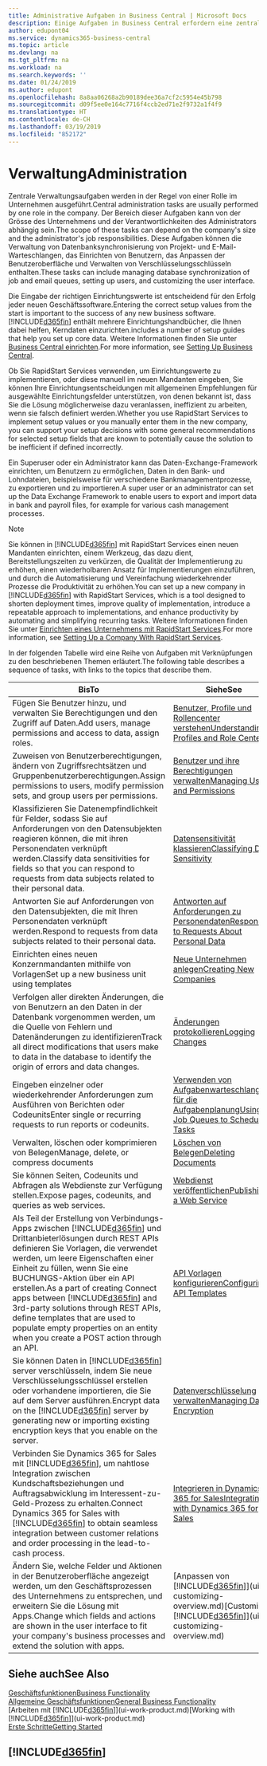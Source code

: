 ```yaml
---
title: Administrative Aufgaben in Business Central | Microsoft Docs
description: Einige Aufgaben in Business Central erfordern eine zentrale Administration und Einrichtung. Erfahren, welche das sind und was zu tun ist.
author: edupont04
ms.service: dynamics365-business-central
ms.topic: article
ms.devlang: na
ms.tgt_pltfrm: na
ms.workload: na
ms.search.keywords: ''
ms.date: 01/24/2019
ms.author: edupont
ms.openlocfilehash: 8a8aa06268a2b90189dee36a7cf2c5954e45b798
ms.sourcegitcommit: d09f5ee0e164c7716f4ccb2ed71e2f9732a1f4f9
ms.translationtype: HT
ms.contentlocale: de-CH
ms.lasthandoff: 03/19/2019
ms.locfileid: "852172"
---
```

# <a name="administration"></a><span data-ttu-id="39c01-104">Verwaltung</span><span class="sxs-lookup"><span data-stu-id="39c01-104">Administration</span></span>
<span data-ttu-id="39c01-105">Zentrale Verwaltungsaufgaben werden in der Regel von einer Rolle im Unternehmen ausgeführt.</span><span class="sxs-lookup"><span data-stu-id="39c01-105">Central administration tasks are usually performed by one role in the company.</span></span> <span data-ttu-id="39c01-106">Der Bereich dieser Aufgaben kann von der Grösse des Unternehmens und der Verantwortlichkeiten des Administrators abhängig sein.</span><span class="sxs-lookup"><span data-stu-id="39c01-106">The scope of these tasks can depend on the company's size and the administrator's job responsibilities.</span></span> <span data-ttu-id="39c01-107">Diese Aufgaben können die Verwaltung von Datenbanksynchronisierung von Projekt- und E-Mail-Warteschlangen, das Einrichten von Benutzern, das Anpassen der Benutzeroberfläche und Verwalten von Verschlüsselungsschlüsseln enthalten.</span><span class="sxs-lookup"><span data-stu-id="39c01-107">These tasks can include managing database synchronization of job and email queues, setting up users, and customizing the user interface.</span></span>  

<span data-ttu-id="39c01-108">Die Eingabe der richtigen Einrichtungswerte ist entscheidend für den Erfolg jeder neuen Geschäftssoftware.</span><span class="sxs-lookup"><span data-stu-id="39c01-108">Entering the correct setup values from the start is important to the success of any new business software.</span></span> [!INCLUDE[d365fin](includes/d365fin_md.md)] <span data-ttu-id="39c01-109">enthält mehrere Einrichtungshandbücher, die Ihnen dabei helfen, Kerndaten einzurichten.</span><span class="sxs-lookup"><span data-stu-id="39c01-109">includes a number of setup guides that help you set up core data.</span></span> <span data-ttu-id="39c01-110">Weitere Informationen finden Sie unter [Business Central einrichten](setup.md).</span><span class="sxs-lookup"><span data-stu-id="39c01-110">For more information, see [Setting Up Business Central](setup.md).</span></span>

<span data-ttu-id="39c01-111">Ob Sie RapidStart Services verwenden, um Einrichtungswerte zu implementieren, oder diese manuell im neuen Mandanten eingeben, Sie können Ihre Einrichtungsentscheidungen mit allgemeinen Empfehlungen für ausgewählte Einrichtungsfelder unterstützen, von denen bekannt ist, dass Sie die Lösung möglicherweise dazu veranlassen, ineffizient zu arbeiten, wenn sie falsch definiert werden.</span><span class="sxs-lookup"><span data-stu-id="39c01-111">Whether you use RapidStart Services to implement setup values or you manually enter them in the new company, you can support your setup decisions with some general recommendations for selected setup fields that are known to potentially cause the solution to be inefficient if defined incorrectly.</span></span>  

<span data-ttu-id="39c01-112">Ein Superuser oder ein Administrator kann das Daten-Exchange-Framework einrichten, um Benutzern zu ermöglichen, Daten in den Bank- und Lohndateien, beispielsweise für verschiedene Bankmanagementprozesse, zu exportieren und zu importieren.</span><span class="sxs-lookup"><span data-stu-id="39c01-112">A super user or an administrator can set up the Data Exchange Framework to enable users to export and import data in bank and payroll files, for example for various cash management processes.</span></span>

> [!NOTE]
> <span data-ttu-id="39c01-113">Sie können in [!INCLUDE[d365fin](includes/d365fin_md.md)] mit RapidStart Services einen neuen Mandanten einrichten, einem Werkzeug, das dazu dient, Bereitstellungszeiten zu verkürzen, die Qualität der Implementierung zu erhöhen, einen wiederholbaren Ansatz für Implementierungen einzuführen, und durch die Automatisierung und Vereinfachung wiederkehrender Prozesse die Produktivität zu erhöhen.</span><span class="sxs-lookup"><span data-stu-id="39c01-113">You can set up a new company in [!INCLUDE[d365fin](includes/d365fin_md.md)] with RapidStart Services, which is a tool designed to shorten deployment times, improve quality of implementation, introduce a repeatable approach to implementations, and enhance productivity by automating and simplifying recurring tasks.</span></span> <span data-ttu-id="39c01-114">Weitere Informationen finden Sie unter [Einrichten eines Unternehmens mit RapidStart Services](admin-set-up-a-company-with-rapidstart.md).</span><span class="sxs-lookup"><span data-stu-id="39c01-114">For more information, see [Setting Up a Company With RapidStart Services](admin-set-up-a-company-with-rapidstart.md).</span></span>

<span data-ttu-id="39c01-115">In der folgenden Tabelle wird eine Reihe von Aufgaben mit Verknüpfungen zu den beschriebenen Themen erläutert.</span><span class="sxs-lookup"><span data-stu-id="39c01-115">The following table describes a sequence of tasks, with links to the topics that describe them.</span></span>   

|<span data-ttu-id="39c01-116">**Bis**</span><span class="sxs-lookup"><span data-stu-id="39c01-116">**To**</span></span>|<span data-ttu-id="39c01-117">**Siehe**</span><span class="sxs-lookup"><span data-stu-id="39c01-117">**See**</span></span>|  
|------------|-------------|  
|<span data-ttu-id="39c01-118">Fügen Sie Benutzer hinzu, und verwalten Sie Berechtigungen und den Zugriff auf Daten.</span><span class="sxs-lookup"><span data-stu-id="39c01-118">Add users, manage permissions and access to data, assign roles.</span></span>|[<span data-ttu-id="39c01-119">Benutzer, Profile und Rollencenter verstehen</span><span class="sxs-lookup"><span data-stu-id="39c01-119">Understanding Profiles and Role Centers</span></span>](admin-users-profiles-roles.md)|  
|<span data-ttu-id="39c01-120">Zuweisen von Benutzerberechtigungen, ändern von Zugriffsrechtsätzen und Gruppenbenutzerberechtigungen.</span><span class="sxs-lookup"><span data-stu-id="39c01-120">Assign permissions to users, modify permission sets, and group users per permissions.</span></span>|[<span data-ttu-id="39c01-121">Benutzer und ihre Berechtigungen verwalten</span><span class="sxs-lookup"><span data-stu-id="39c01-121">Managing Users and Permissions</span></span>](ui-how-users-permissions.md)|
|<span data-ttu-id="39c01-122">Klassifizieren Sie Datenempfindlichkeit für Felder, sodass Sie auf Anforderungen von den Datensubjekten reagieren können, die mit ihren Personendaten verknüpft werden.</span><span class="sxs-lookup"><span data-stu-id="39c01-122">Classify data sensitivities for fields so that you can respond to requests from data subjects related to their personal data.</span></span>|[<span data-ttu-id="39c01-123">Datensensitivität klassieren</span><span class="sxs-lookup"><span data-stu-id="39c01-123">Classifying Data Sensitivity</span></span>](admin-classifying-data-sensitivity.md)|
|<span data-ttu-id="39c01-124">Antworten Sie auf Anforderungen von den Datensubjekten, die mit Ihren Personendaten verknüpft werden.</span><span class="sxs-lookup"><span data-stu-id="39c01-124">Respond to requests from data subjects related to their personal data.</span></span>|[<span data-ttu-id="39c01-125">Antworten auf Anforderungen zu Personendaten</span><span class="sxs-lookup"><span data-stu-id="39c01-125">Responding to Requests About Personal Data</span></span>](admin-responding-to-requests-about-personal-data.md)|
|<span data-ttu-id="39c01-126">Einrichten eines neuen Konzernmandanten mithilfe von Vorlagen</span><span class="sxs-lookup"><span data-stu-id="39c01-126">Set up a new business unit using templates</span></span>|[<span data-ttu-id="39c01-127">Neue Unternehmen anlegen</span><span class="sxs-lookup"><span data-stu-id="39c01-127">Creating New Companies</span></span>](about-new-company.md)|
|<span data-ttu-id="39c01-128">Verfolgen aller direkten Änderungen, die von Benutzern an den Daten in der Datenbank vorgenommen werden, um die Quelle von Fehlern und Datenänderungen zu identifizieren</span><span class="sxs-lookup"><span data-stu-id="39c01-128">Track all direct modifications that users make to data in the database to identify the origin of errors and data changes.</span></span>|[<span data-ttu-id="39c01-129">Änderungen protokollieren</span><span class="sxs-lookup"><span data-stu-id="39c01-129">Logging Changes</span></span>](across-log-changes.md)|  
|<span data-ttu-id="39c01-130">Eingeben einzelner oder wiederkehrender Anforderungen zum Ausführen von Berichten oder Codeunits</span><span class="sxs-lookup"><span data-stu-id="39c01-130">Enter single or recurring requests to run reports or codeunits.</span></span>|[<span data-ttu-id="39c01-131">Verwenden von Aufgabenwarteschlangen für die Aufgabenplanung</span><span class="sxs-lookup"><span data-stu-id="39c01-131">Using Job Queues to Schedule Tasks</span></span>](admin-job-queues-schedule-tasks.md)|  
|<span data-ttu-id="39c01-132">Verwalten, löschen oder komprimieren von Belegen</span><span class="sxs-lookup"><span data-stu-id="39c01-132">Manage, delete, or compress documents</span></span>|[<span data-ttu-id="39c01-133">Löschen von Belegen</span><span class="sxs-lookup"><span data-stu-id="39c01-133">Deleting Documents</span></span>](admin-manage-documents.md)|  
|<span data-ttu-id="39c01-134">Sie können Seiten, Codeunits und Abfragen als Webdienste zur Verfügung stellen.</span><span class="sxs-lookup"><span data-stu-id="39c01-134">Expose pages, codeunits, and queries as web services.</span></span>|[<span data-ttu-id="39c01-135">Webdienst veröffentlichen</span><span class="sxs-lookup"><span data-stu-id="39c01-135">Publishing a Web Service</span></span>](across-how-publish-web-service.md)|
|<span data-ttu-id="39c01-136">Als Teil der Erstellung von Verbindungs-Apps zwischen [!INCLUDE[d365fin](includes/d365fin_md.md)] und Drittanbieterlösungen durch REST APIs definieren Sie Vorlagen, die verwendet werden, um leere Eigenschaften einer Einheit zu füllen, wenn Sie eine BUCHUNGS-Aktion über ein API erstellen.</span><span class="sxs-lookup"><span data-stu-id="39c01-136">As a part of creating Connect apps between [!INCLUDE[d365fin](includes/d365fin_md.md)] and 3rd-party solutions through REST APIs, define templates that are used to populate empty properties on an entity when you create a POST action through an API.</span></span>|[<span data-ttu-id="39c01-137">API Vorlagen konfigurieren</span><span class="sxs-lookup"><span data-stu-id="39c01-137">Configuring API Templates</span></span>](admin-configuring-api-template.md)|
|<span data-ttu-id="39c01-138">Sie können Daten in [!INCLUDE[d365fin](includes/d365fin_md.md)] server verschlüsseln, indem Sie neue Verschlüsselungsschlüssel erstellen oder vorhandene importieren, die Sie auf dem Server ausführen.</span><span class="sxs-lookup"><span data-stu-id="39c01-138">Encrypt data on the [!INCLUDE[d365fin](includes/d365fin_md.md)] server by generating new or importing existing encryption keys that you enable on the server.</span></span>|[<span data-ttu-id="39c01-139">Datenverschlüsselung verwalten</span><span class="sxs-lookup"><span data-stu-id="39c01-139">Managing Data Encryption</span></span>](admin-manage-data-encryption.md)|
|<span data-ttu-id="39c01-140">Verbinden Sie Dynamics 365 for Sales mit [!INCLUDE[d365fin](includes/d365fin_md.md)], um nahtlose Integration zwischen Kundschaftsbeziehungen und Auftragsabwicklung im Interessent-zu-Geld-Prozess zu erhalten.</span><span class="sxs-lookup"><span data-stu-id="39c01-140">Connect Dynamics 365 for Sales with [!INCLUDE[d365fin](includes/d365fin_md.md)] to obtain seamless integration between customer relations and order processing in the lead-to-cash process.</span></span>|[<span data-ttu-id="39c01-141">Integrieren in Dynamics 365 for Sales</span><span class="sxs-lookup"><span data-stu-id="39c01-141">Integrating with Dynamics 365 for Sales</span></span>](marketing-integrate-dynamicscrm.md)|
|<span data-ttu-id="39c01-142">Ändern Sie, welche Felder und Aktionen in der Benutzeroberfläche angezeigt werden, um den Geschäftsprozessen des Unternehmens zu entsprechen, und erweitern Sie die Lösung mit Apps.</span><span class="sxs-lookup"><span data-stu-id="39c01-142">Change which fields and actions are shown in the user interface to fit your company's business processes and extend the solution with apps.</span></span>|<span data-ttu-id="39c01-143">[Anpassen von [!INCLUDE[d365fin](includes/d365fin_md.md)]](ui-customizing-overview.md)</span><span class="sxs-lookup"><span data-stu-id="39c01-143">[Customizing [!INCLUDE[d365fin](includes/d365fin_md.md)]](ui-customizing-overview.md)</span></span>|

## <a name="see-also"></a><span data-ttu-id="39c01-144">Siehe auch</span><span class="sxs-lookup"><span data-stu-id="39c01-144">See Also</span></span>
[<span data-ttu-id="39c01-145">Geschäftsfunktionen</span><span class="sxs-lookup"><span data-stu-id="39c01-145">Business Functionality</span></span>](across-business-functionality.md)  
[<span data-ttu-id="39c01-146">Allgemeine Geschäftsfunktionen</span><span class="sxs-lookup"><span data-stu-id="39c01-146">General Business Functionality</span></span>](ui-across-business-areas.md)  
<span data-ttu-id="39c01-147">[Arbeiten mit [!INCLUDE[d365fin](includes/d365fin_md.md)]](ui-work-product.md)</span><span class="sxs-lookup"><span data-stu-id="39c01-147">[Working with [!INCLUDE[d365fin](includes/d365fin_md.md)]](ui-work-product.md)</span></span>  
[<span data-ttu-id="39c01-148">Erste Schritte</span><span class="sxs-lookup"><span data-stu-id="39c01-148">Getting Started</span></span>](product-get-started.md)    

## [!INCLUDE[d365fin](includes/free_trial_md.md)]  
